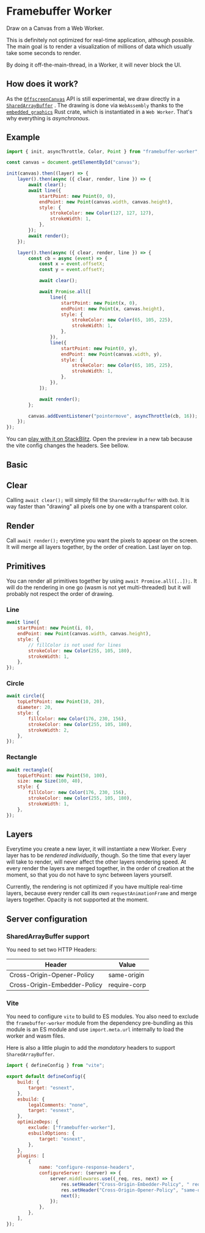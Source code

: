 # Framebuffer Worker

Draw on a Canvas from a Web Worker.

This is definitely not optimized for real-time application, although possible. The main goal is to render a
visualization of millions of data which usually take some seconds to render.

By doing it off-the-main-thread, in a Worker, it will never block the UI.

## How does it work?

As the [`OffscreenCanvas`](https://developer.mozilla.org/en-US/docs/Web/API/OffscreenCanvas) API is still experimental,
we draw directly in
a [`SharedArrayBuffer`](https://developer.mozilla.org/en-US/docs/Web/JavaScript/Reference/Global_Objects/SharedArrayBuffer)
.
The drawing is done via `WebAssembly` thanks to
the [`embedded_graphics`](https://docs.rs/embedded-graphics/latest/embedded_graphics/index.html) Rust crate, which is
instantiated in a `Web Worker`.
That's why everything is _asynchronous_.

## Example

```javascript
import { init, asyncThrottle, Color, Point } from "framebuffer-worker";

const canvas = document.getElementById("canvas");

init(canvas).then((layer) => {
	layer().then(async ({ clear, render, line }) => {
		await clear();
		await line({
			startPoint: new Point(0, 0),
			endPoint: new Point(canvas.width, canvas.height),
			style: {
				strokeColor: new Color(127, 127, 127),
				strokeWidth: 1,
			},
		});
		await render();
	});

	layer().then(async ({ clear, render, line }) => {
		const cb = async (event) => {
			const x = event.offsetX;
			const y = event.offsetY;

			await clear();

			await Promise.all([
				line({
					startPoint: new Point(x, 0),
					endPoint: new Point(x, canvas.height),
					style: {
						strokeColor: new Color(65, 105, 225),
						strokeWidth: 1,
					},
				}),
				line({
					startPoint: new Point(0, y),
					endPoint: new Point(canvas.width, y),
					style: {
						strokeColor: new Color(65, 105, 225),
						strokeWidth: 1,
					},
				}),
			]);

			await render();
		};

		canvas.addEventListener("pointermove", asyncThrottle(cb, 16));
	});
});
```

You can [play with it on StackBlitz](https://stackblitz.com/edit/framebuffer-worker?file=src/main.ts&view=editor).
Open the preview in a new tab because the vite config changes the headers. See bellow.

## Basic

## Clear

Calling `await clear();` will simply fill the `SharedArrayBuffer` with `OxO`.
It is way faster than "drawing" all pixels one by one with a transparent color.

## Render

Call `await render();` everytime you want the pixels to appear on the screen.
It will merge all layers together, by the order of creation. Last layer on top.

## Primitives

You can render all primitives together by using `await Promise.all([..]);`.
It will do the rendering in one go (wasm is not yet multi-threaded) but it will probably not respect the order of drawing.

### Line

```javascript
await line({
	startPoint: new Point(i, 0),
	endPoint: new Point(canvas.width, canvas.height),
	style: {
		// fillColor is not used for lines
		strokeColor: new Color(255, 105, 180),
		strokeWidth: 1,
	},
});
```

### Circle

```javascript
await circle({
	topLeftPoint: new Point(10, 20),
	diameter: 20,
	style: {
		fillColor: new Color(176, 230, 156),
		strokeColor: new Color(255, 105, 180),
		strokeWidth: 2,
	},
});
```

### Rectangle

```javascript
await rectangle({
	topLeftPoint: new Point(50, 100),
	size: new Size(100, 40),
	style: {
		fillColor: new Color(176, 230, 156),
		strokeColor: new Color(255, 105, 180),
		strokeWidth: 1,
	},
});
```

## Layers

Everytime you create a new layer, it will instantiate a new Worker. Every layer has to be _rendered individually_, though.
So the time that every layer will take to render, will never affect the other layers rendering speed.
At every render the layers are merged together, in the order of creation at the moment, so that you do not have to sync between layers yourself.

Currently, the rendering is not optimized if you have multiple real-time layers, because every render call its own `requestAnimationFrame` and merge layers together.
Opacity is not supported at the moment.

## Server configuration

### SharedArrayBuffer support

You need to set two HTTP Headers:

| Header                       | Value        |
| ---------------------------- | ------------ |
| Cross-Origin-Opener-Policy   | same-origin  |
| Cross-Origin-Embedder-Policy | require-corp |

### Vite

You need to configure `vite` to build to ES modules.
You also need to exclude the `framebuffer-worker` module from the dependency pre-bundling as this module is an ES module
and use `import.meta.url` internally to load the worker and wasm files.

Here is also a little plugin to add the _mandatory_ headers to support `SharedArrayBuffer`.

```javascript
import { defineConfig } from "vite";

export default defineConfig({
	build: {
		target: "esnext",
	},
	esbuild: {
		legalComments: "none",
		target: "esnext",
	},
	optimizeDeps: {
		exclude: ["framebuffer-worker"],
		esbuildOptions: {
			target: "esnext",
		},
	},
	plugins: [
		{
			name: "configure-response-headers",
			configureServer: (server) => {
				server.middlewares.use((_req, res, next) => {
					res.setHeader("Cross-Origin-Embedder-Policy", " require-corp");
					res.setHeader("Cross-Origin-Opener-Policy", "same-origin");
					next();
				});
			},
		},
	],
});
```
